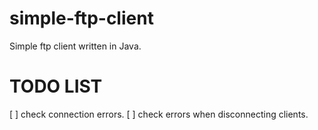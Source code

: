# simple-ftp-client
Simple ftp client written in Java.

# TODO LIST
[ ] check connection errors.
[ ] check errors when disconnecting clients.